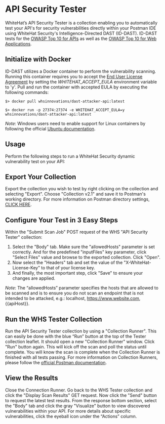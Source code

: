 # API Security Tester

WhiteHat’s API Security Tester is a collection enabling you to automatically test your API's for security vulnerabilities directly within your Postman IDE using WhiteHat Security's Intelligence-Directed DAST (ID-DAST). ID-DAST tests for the [OWASP Top 10 for APIs](https://owasp.org/www-project-api-security/) as well as the [OWASP Top 10 for Web Applications](https://owasp.org/www-project-top-ten/).

## Initialize with Docker
ID-DAST utilizes a Docker container to perform the vulnerability scanning. Running this container requires you to accept the [End User License Agreement](https://www.whitehatsec.com/terms-conditions/eula-postman/) by setting the _WHITEHAT_ACCEPT_EULA_ environment variable to 'y'. Pull and run the container with accepted EULA by executing the following commands:

`$> docker pull whsinnovations/dast-attacker-api:latest`

`$> docker run -p 27374:27374 -e WHITEHAT_ACCEPT_EULA=y whsinnovations/dast-attacker-api:latest`

_Note_: Windows users need to enable support for Linux containers by following the official [Ubuntu documentation](https://ubuntu.com/tutorials/windows-ubuntu-hyperv-containers).

## Usage
Perform the following steps to run a WhiteHat Security dynamic vulnerability test on your API:

## Export Your Collection
Export the collection you wish to test by right clicking on the collection and selecting "Export". Choose "Collection v2.1" and save it to Postman's working directory. For more information on Postman directory settings, [CLICK HERE](https://learning.postman.com/docs/getting-started/settings/#working-directory). 

## Configure Your Test in 3 Easy Steps
Within the "Submit Scan Job" POST request of the WHS "API Security Tester" collection: 
1)	Select the "Body" tab. Make sure the "allowedHosts" parameter is set correctly. And for the predefined "inputFiles" key parameter, click "Select Files" value and browse to the exported collection. Click "Open".
2)	Now select the "Headers" tab and set the value of the "X-WhiteHat-License-Key" to that of your license key. 
3)	And finally, the most important step, click "Save" to ensure your changes are applied.

_Note_: The “allowedHosts” parameter specifies the hosts that are allowed to be scanned and is to ensure you do not scan an endpoint that is not intended to be attacked, e.g.: localhost, https://www.website.com, {{apiHost}}.

## Run the WHS Tester Collection
Run the API Security Tester collection by using a "Collection Runner". This can easily be done with the blue “Run” button at the top of the Tester collection leaflet. It should open a new "Collection Runner" window. Click "Run" button again. This will kick off the scan and poll the status until complete. You will know the scan is complete when the Collection Runner is finished with all tests passing. For more information on Collection Runners, please follow the [official Postman documentation](https://learning.postman.com/docs/running-collections/intro-to-collection-runs/). 

## View the Results
Close the Connection Runner. Go back to the WHS Tester collection and click the "Display Scan Results" GET request. Now click the "Send" button to request the latest test results. From the response bottom section, select the "Body" tab and click the gray "Visualize" button to view discovered vulnerabilities within your API. For more details about specific vulnerabilities, click the eyeball icon under the “Actions” column.
